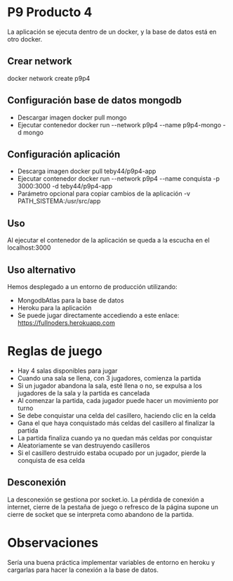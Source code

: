 # P9 Producto 4
La aplicación se ejecuta dentro de un docker, y la base de datos está en otro docker.
## Crear network
docker network create p9p4
## Configuración base de datos mongodb
- Descargar imagen
docker pull mongo
- Ejecutar contenedor
docker run --network p9p4 --name p9p4-mongo -d mongo
## Configuración aplicación
- Descarga imagen
docker pull teby44/p9p4-app
- Ejecutar contenedor
docker run --network p9p4 --name conquista -p 3000:3000 -d teby44/p9p4-app
- Parámetro opcional para copiar cambios de la aplicación
-v PATH_SISTEMA:/usr/src/app
## Uso
Al ejecutar el contenedor de la aplicación se queda a la escucha en el localhost:3000
## Uso alternativo
Hemos desplegado a un entorno de producción utilizando:
- MongodbAtlas para la base de datos
- Heroku para la aplicación
- Se puede jugar directamente accediendo a este enlace: https://fullnoders.herokuapp.com
# Reglas de juego
- Hay 4 salas disponibles para jugar
- Cuando una sala se llena, con 3 jugadores, comienza la partida
- Si un jugador abandona la sala, esté llena o no, se expulsa a los jugadores de la sala y la partida es cancelada
- Al comenzar la partida, cada jugador puede hacer un movimiento por turno
- Se debe conquistar una celda del casillero, haciendo clic en la celda
- Gana el que haya conquistado más celdas del casillero al finalizar la partida
- La partida finaliza cuando ya no quedan más celdas por conquistar
- Aleatoriamente se van destruyendo casilleros
- Si el casillero destruido estaba ocupado por un jugador, pierde la conquista de esa celda
## Desconexión
La desconexión se gestiona por socket.io. La pérdida de conexión a internet, cierre de la pestaña de juego o refresco de la página supone un cierre de socket que se interpreta como abandono de la partida.
# Observaciones
Sería una buena práctica implementar variables de entorno en heroku y cargarlas para hacer la conexión a la base de datos.
